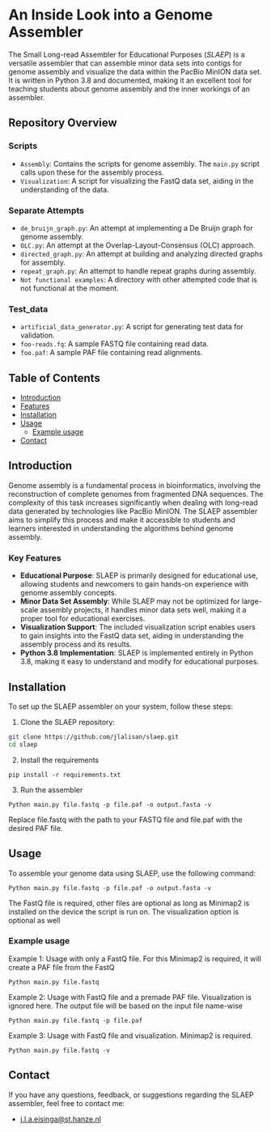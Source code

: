# An Inside Look into a Genome Assembler

The Small Long-read Assembler for Educational Purposes (_SLAEP_) is a versatile assembler that can assemble minor data sets into contigs for genome assembly and visualize the data within the PacBio MinION data set. It is written in Python 3.8 and documented, making it an excellent tool for teaching students about genome assembly and the inner workings of an assembler.

## Repository Overview

### Scripts
- `Assembly`: Contains the scripts for genome assembly. The `main.py` script calls upon these for the assembly process.
- `Visualization`: A script for visualizing the FastQ data set, aiding in the understanding of the data.

### Separate Attempts
- `de_bruijn_graph.py`: An attempt at implementing a De Bruijn graph for genome assembly.
- `OLC.py`: An attempt at the Overlap-Layout-Consensus (OLC) approach.
- `directed_graph.py`: An attempt at building and analyzing directed graphs for assembly.
- `repeat_graph.py`: An attempt to handle repeat graphs during assembly.
- `Not functional examples`: A directory with other attempted code that is not functional at the moment.

### Test_data
- `artificial_data_generator.py`: A script for generating test data for validation.
- `foo-reads.fq`: A sample FASTQ file containing read data.
- `foo.paf`: A sample PAF file containing read alignments.

## Table of Contents
- [Introduction](#introduction)
- [Features](#features)
- [Installation](#installation)
- [Usage](#usage)
  - [Example usage](#example-usage)
- [Contact](#contact)

## Introduction

Genome assembly is a fundamental process in bioinformatics, involving the reconstruction of complete genomes from fragmented DNA sequences. The complexity of this task increases significantly when dealing with long-read data generated by technologies like PacBio MinION. The SLAEP assembler aims to simplify this process and make it accessible to students and learners interested in understanding the algorithms behind genome assembly.

### Key Features

- **Educational Purpose**: SLAEP is primarily designed for educational use, allowing students and newcomers to gain hands-on experience with genome assembly concepts.
- **Minor Data Set Assembly**: While SLAEP may not be optimized for large-scale assembly projects, it handles minor data sets well, making it a proper tool for educational exercises.
- **Visualization Support**: The included visualization script enables users to gain insights into the FastQ data set, aiding in understanding the assembly process and its results.
- **Python 3.8 Implementation**: SLAEP is implemented entirely in Python 3.8, making it easy to understand and modify for educational purposes.

## Installation

To set up the SLAEP assembler on your system, follow these steps:

1. Clone the SLAEP repository:

```bash
git clone https://github.com/jlalisan/slaep.git
cd slaep
```
2. Install the requirements
```commandline
pip install -r requirements.txt
```
3. Run the assembler
```commandline
Python main.py file.fastq -p file.paf -o output.fasta -v
```
Replace file.fastq with the path to your FASTQ file and file.paf with the desired PAF file.

## Usage

To assemble your genome data using SLAEP, use the following command:
```commandline
Python main.py file.fastq -p file.paf -o output.fasta -v
```
The FastQ file is required, other files are optional as long as Minimap2 is installed on the device the script is run on.
The visualization option is optional as well

### Example usage
Example 1: Usage with only a FastQ file. For this Minimap2 is required, it will create a PAF file from the FastQ
```commandline
Python main.py file.fastq
```
Example 2: Usage with FastQ file and a premade PAF file. Visualization is ignored here. The output file will be based on the input file name-wise
```commandline
Python main.py file.fastq -p file.paf
```
Example 3: Usage with FastQ file and visualization. Minimap2 is required.
```commandline
Python main.py file.fastq -v
```
## Contact

If you have any questions, feedback, or suggestions regarding the SLAEP assembler, feel free to contact me:
- j.l.a.eisinga@st.hanze.nl
